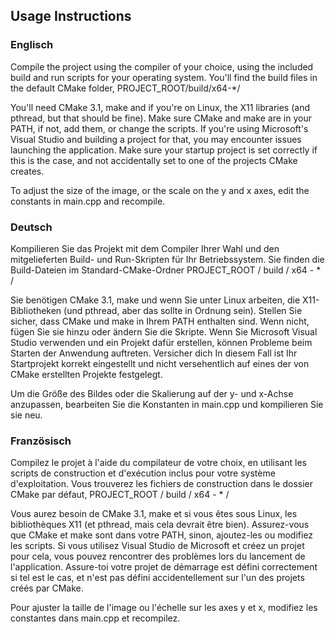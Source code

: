 ## Usage Instructions

### Englisch
Compile the project using the compiler of your choice, using the included build and run scripts for your operating system.
You'll find the build files in the default CMake folder, PROJECT_ROOT/build/x64-*/

You'll need CMake 3.1, make and if you're on Linux, the X11 libraries (and pthread, but that should be fine).
Make sure CMake and make are in your PATH, if not, add them, or change the scripts.
If you're using Microsoft's Visual Studio and building a project for that, you may encounter issues launching the application. Make sure
your startup project is set correctly if this is the case, and not accidentally set to one of the projects CMake creates.

To adjust the size of the image, or the scale on the y and x axes, edit the constants in main.cpp and recompile.

### Deutsch
Kompilieren Sie das Projekt mit dem Compiler Ihrer Wahl und den mitgelieferten Build- und Run-Skripten für Ihr Betriebssystem.
Sie finden die Build-Dateien im Standard-CMake-Ordner PROJECT_ROOT / build / x64 - * /

Sie benötigen CMake 3.1, make und wenn Sie unter Linux arbeiten, die X11-Bibliotheken (und pthread, aber das sollte in Ordnung sein).
Stellen Sie sicher, dass CMake und make in Ihrem PATH enthalten sind. Wenn nicht, fügen Sie sie hinzu oder ändern Sie die Skripte.
Wenn Sie Microsoft Visual Studio verwenden und ein Projekt dafür erstellen, können Probleme beim Starten der Anwendung auftreten. Versicher dich
In diesem Fall ist Ihr Startprojekt korrekt eingestellt und nicht versehentlich auf eines der von CMake erstellten Projekte festgelegt.

Um die Größe des Bildes oder die Skalierung auf der y- und x-Achse anzupassen, bearbeiten Sie die Konstanten in main.cpp und kompilieren Sie sie neu.

### Französisch
Compilez le projet à l'aide du compilateur de votre choix, en utilisant les scripts de construction et d'exécution inclus pour votre système d'exploitation.
Vous trouverez les fichiers de construction dans le dossier CMake par défaut, PROJECT_ROOT / build / x64 - * /

Vous aurez besoin de CMake 3.1, make et si vous êtes sous Linux, les bibliothèques X11 (et pthread, mais cela devrait être bien).
Assurez-vous que CMake et make sont dans votre PATH, sinon, ajoutez-les ou modifiez les scripts.
Si vous utilisez Visual Studio de Microsoft et créez un projet pour cela, vous pouvez rencontrer des problèmes lors du lancement de l'application. Assure-toi
votre projet de démarrage est défini correctement si tel est le cas, et n'est pas défini accidentellement sur l'un des projets créés par CMake.

Pour ajuster la taille de l'image ou l'échelle sur les axes y et x, modifiez les constantes dans main.cpp et recompilez.
